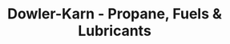 ---
title: "Dowler-Karn - Propane, Fuels & Lubricants"
url: /chatham/dowler-karn-propane-fuels-and-lubricants/
shop: gas
---
